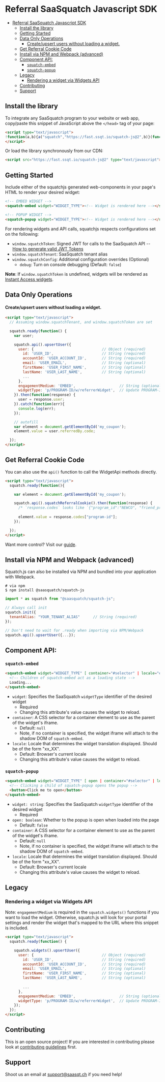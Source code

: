 # Referral SaaSquatch Javascript SDK

- [Referral SaaSquatch Javascript SDK](#referral-saasquatch-javascript-sdk)
  - [Install the library](#install-the-library)
  - [Getting Started](#getting-started)
  - [Data Only Operations](#data-only-operations)
      - [Create/upsert users without loading a widget.](#createupsert-users-without-loading-a-widget)
  - [Get Referral Cookie Code](#get-referral-cookie-code)
  - [Install via NPM and Webpack (advanced)](#install-via-npm-and-webpack-advanced)
  - [Component API:](#component-api)
    - [`squatch-embed`](#squatch-embed)
    - [`squatch-popup`](#squatch-popup)
  - [Legacy](#legacy)
    - [Rendering a widget via Widgets API](#rendering-a-widget-via-widgets-api)
  - [Contributing](#contributing)
  - [Support](#support)


## Install the library

To integrate any SaaSquatch program to your website or web app, copy/paste this snippet of JavaScript above the `</head>` tag of your page:

```html
<script type="text/javascript">
!function(a,b){a("squatch","https://fast.ssqt.io/squatch-js@2",b)}(function(a,b,c){var d,e,f;c["_"+a]={},c[a]={},c[a].ready=function(b){c["_" + a].ready =  c["_" + a].ready || [];c["_" + a].ready.push(b);},e=document.createElement("script"),e.async=1,e.src=b,f=document.getElementsByTagName("script")[0],f.parentNode.insertBefore(e,f)},this);
</script>
```

Or load the library synchronously from our CDN:

```html
<script src="https://fast.ssqt.io/squatch-js@2" type="text/javascript"></script>
```


## Getting Started

Include either of the squatchjs generated web-components in your page's HTML to render your desired widget:
```html
<!-- EMBED WIDGET -->
<squatch-embed widget="WIDGET_TYPE"><!-- Widget is rendered here --></squatch-embed>

<!-- POPUP WIDGET -->
<squatch-popup widget="WIDGET_TYPE"><!-- Widget is rendered here --></squatch-popup>
```
For rendering widgets and API calls, squatchjs respects configurations set on the following:
  - `window.squatchToken`: Signed JWT for calls to the SaaSquatch API -- [How to generate valid JWT Tokens](https://docs.saasquatch.com/topics/json-web-tokens#example-building-the-jwt)
  - `window.squatchTenant`: SaaSquatch tenant alias
  - `window.squatchConfig`: Additional configuration overrides (Optional)
    - `debug`: Turn on console debugging (Default: `false`)

**Note**: If `window.squatchToken` is undefined, widgets will be rendered as [Instant Access widgets](https://docs.saasquatch.com/topics/widget-types#instant-access-widgets).





## Data Only Operations


#### Create/upsert users without loading a widget.

```html
<script type="text/javascript">
  // Assuming window.squatchTenant, and window.squatchToken are set

  squatch.ready(function() {
    var user;

    squatch.api().upsertUser({
      user: {                               // Object (required)
        id: 'USER_ID',                      // String (required)
        accountId: 'USER_ACCOUNT_ID',       // String (required)
        email: 'USER_EMAIL',                // String (optional)
        firstName: 'USER_FIRST_NAME',       // String (optional)
        lastName: 'USER_LAST_NAME',         // String (optional)
        ...
      },
      engagementMedium: 'EMBED',                    // String (optional: POPUP, EMBED)
      widgetType: 'p/PROGRAM-ID/w/referrerWidget',  // Update PROGRAM-ID
    }).then(function(response) {
      user = response.user;
    }).catch(function(err){
      console.log(err);
    });

    // autofill
    var element = document.getElementById('my_coupon');
    element.value = user.referredBy.code;

  });
</script>
```

## Get Referral Cookie Code
You can also use the `api()` function to call the WidgetApi methods directly.

```html
<script type="text/javascript">
  squatch.ready(function(){

    var element = document.getElementById('my_coupon');

    squatch.api().squatchReferralCookie().then(function(response) {
      /* `response.codes` looks like `{"program_id":"NEWCO", "friend_program":"BOB"}` */
      
      element.value = response.codes["program-id"];
    });

  });
</script>
```

Want more control? Visit our [guide](https://github.com/saasquatch/squatch-js/blob/master/docs/docs.md).


## Install via NPM and Webpack (advanced)

Squatch.js can also be installed via NPM and bundled into your application with Webpack.

```ssh
# via npm
$ npm install @saasquatch/squatch-js
```

```js
import * as squatch from "@saasquatch/squatch-js";

// Always call init
squatch.init({
  tenantAlias: "YOUR_TENANT_ALIAS"      // String (required)
});

// Don't need to wait for .ready when importing via NPM/Webpack
squatch.api().upsertUser({...});

```

## Component API:

### `squatch-embed`
```html
<squatch-embed widget="WIDGET_TYPE" [ container="#selector" | locale="en_US" ]>
  <!-- Children of squatch-embed act as a loading state -->
  Loading...
</squatch-embed>
```

- `widget`: Specifies the SaaSquatch `widgetType` identifier of the desired widget
  - Required
  - Changing this attribute's value causes the widget to reload.
- `container`: A CSS selector for a container element to use as the parent of the widget's iframe. 
  - Default: `null`
  - Note, if no container is specified, the widget iframe will attach to the shadow DOM of `squatch-embed`.
- `locale`: Locale that determines the widget translation displayed. Should be of the form "xx_XX".
  - Default: Browser's current locale
  - Changing this attribute's value causes the widget to reload.

### `squatch-popup`
```html
<squatch-embed widget="WIDGET_TYPE" [ open | container="#selector" | locale="en_US" ]>
  <!-- Clicking a child of squatch-popup opens the popup -->
  <button>Click me to open</button> 
</squatch-embed>
```

- `widget: string`: Specifies the SaaSquatch `widgetType` identifier of the desired widget
  - Required
- `open: boolean`: Whether to the popup is open when loaded into the page
  - Default: `false`
- `container`: A CSS selector for a container element to use as the parent of the widget's iframe. 
  - Default: `null`
  - Note, if no container is specified, the widget iframe will attach to the shadow DOM of `squatch-embed`.
- `locale`: Locale that determines the widget translation displayed. Should be of the form "xx_XX".
  - Default: Browser's current locale
  - Changing this attribute's value causes the widget to reload.

## Legacy

### Rendering a widget via Widgets API
Note: `engagementMedium` is required in the `squatch.widgets()` functions if you want to load the widget. Otherwise, squatch.js will look for your portal settings and render the widget that's mapped to the URL where this snippet is included.

```html
<script type="text/javascript">
  squatch.ready(function() {

    squatch.widgets().upsertUser({
      user: {                               // Object (required)
        id: 'USER_ID',                      // String (required)
        accountId: 'USER_ACCOUNT_ID',       // String (required)
        email: 'USER_EMAIL',                // String (optional)
        firstName: 'USER_FIRST_NAME',       // String (optional)
        lastName: 'USER_LAST_NAME',         // String (optional)
  
        ...
      },
      engagementMedium: 'EMBED',                    // String (optional: POPUP, EMBED)
      widgetType: 'p/PROGRAM-ID/w/referrerWidget',  // Update PROGRAM-ID
    });
  });
</script>
```

## Contributing
This is an open source project! If you are interested in contributing please look at [contributing guidelines](CONTRIBUTING.md) first.

## Support
Shoot us an email at [support@saasqt.ch](mailto:support@saasqt.ch) if you need help!
